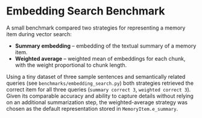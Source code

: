 
# Embedding Search Benchmark

A small benchmark compared two strategies for representing a memory item during
vector search:

* **Summary embedding** – embedding of the textual summary of a memory item.
* **Weighted average** – weighted mean of embeddings for each chunk, with the
  weight proportional to chunk length.

Using a tiny dataset of three sample sentences and semantically related queries
(see `benchmarks/embedding_search.py`) both strategies retrieved the correct
item for all three queries (`summary correct 3`, `weighted correct 3`).  Given
its comparable accuracy and ability to capture details without relying on an
additional summarization step, the weighted-average strategy was chosen as the
default representation stored in `MemoryItem.e_summary`.
